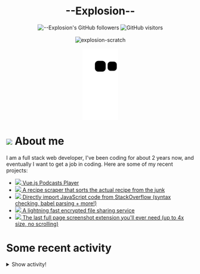 # <div align="center">--Explosion--</div>

<div align=center>
  
![--Explosion's GitHub followers](https://img.shields.io/github/followers/Explosion-Scratch?color=00bbbb&style=for-the-badge&logo=github&logoColor=fff) 
![GitHub visitors](https://visitor-badge-reloaded.herokuapp.com/badge?page_id=explosion-scratch.visitor.badge.reloaded&color=00bbbb&style=for-the-badge&logo=github)

</div>

<p align=center><img align="center" src="https://github-readme-streak-stats.herokuapp.com/?user=explosion-scratch&" alt="explosion-scratch" /></p>
<p align=center><img align="center" src="https://raw.githubusercontent.com/Explosion-Scratch/Explosion-scratch/a407529eda6cf7c81265dae00a6eab19d1597632/github-contribution-grid-snake.svg" /></p>

<h1><img src="https://api.iconify.design/noto-v1:beaming-face-with-smiling-eyes.svg" width="25ch"> About me</h1>
  <p>I am a full stack web developer, I've been coding for about 2 years now, and eventually I want to get a job in coding. Here are some of my recent projects:</p>

  <ul>
     <li><a href="https://github.com/explosion-scratch/podcasts_player"><img src="https://api.iconify.design/noto-v1:musical-notes.svg"> Vue.js Podcasts Player</a></li>
     <li><a href="https://github.com/explosion-scratch/recipes/"><img src="https://api.iconify.design/noto-v1:face-savoring-food.svg"> A recipe scraper that sorts the actual recipe from the junk</a></li>
     <li><a href="https://github.com/explosion-scratch/stackoverflow_import/"><img src="https://api.iconify.design/noto-v1:man-technologist-medium-light-skin-tone.svg"> Directly import JavaScript code from StackOverflow (syntax checking, babel parsing + more!)</a></li>
     <li><a href="https://github.com/explosion-scratch/ondrop/"><img src="https://api.iconify.design/noto-v1:cloud-with-lightning.svg"> A lightning fast encrypted file sharing service</a></li>
     <li><a href="https://github.com/explosion-scratch/screenshot_extension/"><img src="https://api.iconify.design/noto-v1:computer-mouse.svg"> The last full page screenshot extension you'll ever need (up to 4x size, no scrolling)</a></li>
  </ul>
  
  # Some recent activity


<details><summary>Show activity!</summary>
<ul>
<li><p>5 hours, 27 minutes ago – opened a <a href="https://github.com/ScratchAddons/ScratchAddons/pull/4600">pull request</a> in <a href="https://github.com/ScratchAddons/ScratchAddons">ScratchAddons/ScratchAddons</a></p></li>
<li><p>5 hours, 27 minutes ago – <a href="https://github.com/Explosion-Scratch/ScratchAddons/commit/07fc86a5704c8f4e7cf9d1648e85673013d98e3c"><code>07fc86a</code></a>– Beautify settings on the "View settings file" page (<a href="https://github.com/Explosion-Scratch/ScratchAddons">Explosion-Scratch/ScratchAddons</a>)</p></li>
<li><p>6 hours, 21 minutes ago – <a href="https://github.com/Explosion-Scratch/cool_apis/commit/a12a177f5a089f2e31a27791ce95394b14eb0cf2"><code>a12a177</code></a>– Update README.md (<a href="https://github.com/Explosion-Scratch/cool_apis">Explosion-Scratch/cool_apis</a>)</p></li>
<li><p>6 hours, 26 minutes ago – Commented in <a href="https://github.com/Explosion-Scratch/cool_apis/issues/2#issuecomment-1133826978">Explosion-Scratch/cool_apis</a><blockquote>No thanks I prefer to keep this whole thing totally free as that s the point of open source also this seems like a scam </blockquote></p></li>
<li><p>21 hours, 58 minutes ago – Commented in <a href="https://github.com/Ademking/BetterViewer/issues/28#issuecomment-1133645647">Ademking/BetterViewer</a><blockquote> But userscript managers are extensions too so how do you install those Sorry I just had no idea that this exists You can also just paste user </blockquote></p></li>
<li><p>22 hours, 6 minutes ago – Commented in <a href="https://github.com/Explosion-Scratch/Guavabi-is-awesome/pull/15#issuecomment-1133644544">Explosion-Scratch/Guavabi-is-awesome</a><blockquote> </blockquote></p></li>
<li><p>22 hours, 6 minutes ago – <a href="https://github.com/Explosion-Scratch/Guavabi-is-awesome/commit/816e839d453944c51ba6321e878fc7716e227577"><code>816e839</code></a>– removed xavierbloemen (<a href="https://github.com/Explosion-Scratch/Guavabi-is-awesome">Explosion-Scratch/Guavabi-is-awesome</a>)</p></li>
<li><p>22 hours, 6 minutes ago – Merged a <a href="https://github.com/Explosion-Scratch/Guavabi-is-awesome/pull/15">pull request</a> in <a href="https://github.com/Explosion-Scratch/Guavabi-is-awesome">Explosion-Scratch/Guavabi-is-awesome</a></p></li>
<li><p>1 day, 7 hours, 1 minute ago – Commented in <a href="https://github.com/Ademking/BetterViewer/issues/28#issuecomment-1133539584">Ademking/BetterViewer</a><blockquote> Exactly who are blocked from using extensions Everyone at any school that I ve ever been to </blockquote></p></li>
<li><p>2 days, 20 hours, 25 minutes ago – Commented in <a href="https://github.com/yt-dlp/yt-dlp/issues/3780#issuecomment-1131921075">yt-dlp/yt-dlp</a><blockquote> For testing you could try remounting it manually For more permanent you need to find what mounts it in the first place like in vm volume settings </blockquote></p></li>
<li><p>2 days, 20 hours, 45 minutes ago – Commented in <a href="https://github.com/yt-dlp/yt-dlp/issues/3780#issuecomment-1131901035">yt-dlp/yt-dlp</a><blockquote>Where do I set that A bash variable Editing the python script </blockquote></p></li>
<li><p>3 days, 8 hours, 9 minutes ago – Commented in <a href="https://github.com/yt-dlp/yt-dlp/issues/3780#issuecomment-1131190637">yt-dlp/yt-dlp</a><blockquote>And here s my linux OS Running Linux in a VM on a chromebook _ met gg explosion penguin g P </blockquote></p></li>
<li><p>3 days, 8 hours, 12 minutes ago – Commented in <a href="https://github.com/yt-dlp/yt-dlp/issues/3780#issuecomment-1131189074">yt-dlp/yt-dlp</a><blockquote>I tried installing yt dlp in gitpod io and then downloading and it worked fine anyways here is the flock output bash pwd mnt chromeos My </blockquote></p></li>
<li><p>5 days, 4 hours, 49 minutes ago – Commented in <a href="https://github.com/Zulko/moviepy/issues/1236#issuecomment-1128534703">Zulko/moviepy</a><blockquote>This is still happening for me it seems randomly bash ffmpeg i <em>Stormy Weather mp3 hide</em>banner loglevel error nostdin y c a libmp3 </blockquote></p></li>
<li><p>7 days, 7 hours, 7 minutes ago – Commented in <a href="https://github.com/retronbv/svelte-code-editor/issues/1#issuecomment-1126864204">retronbv/svelte-code-editor</a><blockquote> I wrote this code https github com Explosion Scratch tools blob 2f229a0347a169b14303a61e450c91863dd1779f src components CodeEditor svelte </blockquote></p></li>
<li><p>8 days, 6 hours, 5 minutes ago – <a href="https://github.com/Explosion-Scratch/components/commit/a512db79c0ec51de35cfbd2a198de56f6b7e100d"><code>a512db7</code></a>– Update README.md (<a href="https://github.com/Explosion-Scratch/components">Explosion-Scratch/components</a>)</p></li>
<li><p>8 days, 6 hours, 5 minutes ago – <a href="https://github.com/Explosion-Scratch/components/commit/1b0fbcf6307da46d43b29fe4c37228eca7c54891"><code>1b0fbcf</code></a>– Create LICENSE.md (<a href="https://github.com/Explosion-Scratch/components">Explosion-Scratch/components</a>)</p></li>
<li><p>8 days, 6 hours, 6 minutes ago – <a href="https://github.com/Explosion-Scratch/tools/commit/8a9165593fd032014d3c6a9636f4d612792d1107"><code>8a91655</code></a>– Update and rename LICENSE to LICENSE.md (<a href="https://github.com/Explosion-Scratch/tools">Explosion-Scratch/tools</a>)</p></li>
<li><p>8 days, 6 hours, 6 minutes ago – <a href="https://github.com/Explosion-Scratch/tools/commit/854a59ed21b5467e40a4fa4c9d7c23fc67a39001"><code>854a59e</code></a>– Create LICENSE (<a href="https://github.com/Explosion-Scratch/tools">Explosion-Scratch/tools</a>)</p></li>
<li><p>8 days, 6 hours, 34 minutes ago – <a href="https://github.com/Explosion-Scratch/components/commit/77515b26a0d0447d3f9f08f1cbb4b57f2506e505"><code>77515b2</code></a>– Update README.md (<a href="https://github.com/Explosion-Scratch/components">Explosion-Scratch/components</a>)</p></li>
<li><p>8 days, 7 hours, 7 minutes ago – Commented in <a href="https://github.com/yt-dlp/yt-dlp/issues/3726#issuecomment-1126645443">yt-dlp/yt-dlp</a><blockquote>Thanks </blockquote></p></li>
</ul>
</details>
